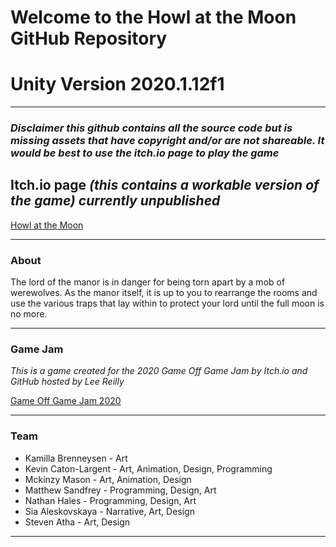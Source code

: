 # **Welcome to the Howl at the Moon GitHub Repository**

# **Unity Version 2020.1.12f1**

---
### ***Disclaimer this github contains all the source code but is missing assets that have copyright and/or are not shareable. It would be best to use the itch.io page to play the game***

## Itch.io page *(this contains a workable version of the game) currently unpublished*

[Howl at the Moon](https://mettlesome-games.itch.io/howl-at-the-moon)

---

### About

The lord of the manor is in danger for being torn apart by a mob of werewolves. As the manor itself, it is up
to you to rearrange the rooms and use the various traps that lay within to protect your lord until the full moon is no more.

---
### Game Jam 
*This is a game created for the 2020 Game Off Game Jam by Itch.io and GitHub hosted by Lee Reilly*

[Game Off Game Jam 2020](https://itch.io/jam/game-off-2020)

---

### Team
* Kamilla Brenneysen - Art
* Kevin Caton-Largent - Art, Animation, Design, Programming
* Mckinzy Mason - Art, Animation, Design
* Matthew Sandfrey - Programming, Design, Art
* Nathan Hales - Programming, Design, Art
* Sia Aleskovskaya - Narrative, Art, Design 
* Steven Atha - Art, Design 

---

